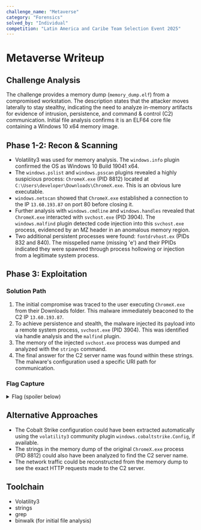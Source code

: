 ```yaml
---
challenge_name: "Metaverse"
category: "Forensics"
solved_by: "Individual"
competition: "Latin America and Caribe Team Selection Event 2025"
---
```


# Metaverse Writeup

## Challenge Analysis

The challenge provides a memory dump (`memory_dump.elf`) from a compromised workstation. The description states that the attacker moves laterally to stay stealthy, indicating the need to analyze in-memory artifacts for evidence of intrusion, persistence, and command & control (C2) communication. Initial file analysis confirms it is an ELF64 core file containing a Windows 10 x64 memory image.

## Phase 1-2: Recon & Scanning

- Volatility3 was used for memory analysis. The `windows.info` plugin confirmed the OS as Windows 10 Build 19041 x64.
- The `windows.pslist` and `windows.psscan` plugins revealed a highly suspicious process: `ChromeX.exe` (PID 8812) located at `C:\Users\developer\Downloads\ChromeX.exe`. This is an obvious lure executable.
- `windows.netscan` showed that `ChromeX.exe` established a connection to the IP `13.60.193.87` on port 80 before closing it.
- Further analysis with `windows.cmdline` and `windows.handles` revealed that `ChromeX.exe` interacted with `svchost.exe` (PID 3904). The `windows.malfind` plugin detected code injection into this `svchost.exe` process, evidenced by an MZ header in an anomalous memory region.
- Two additional persistent processes were found: `fontdrvhost.ex` (PIDs 832 and 840). The misspelled name (missing 'e') and their PPIDs indicated they were spawned through process hollowing or injection from a legitimate system process.

## Phase 3: Exploitation

### Solution Path

1.  The initial compromise was traced to the user executing `ChromeX.exe` from their Downloads folder. This malware immediately beaconed to the C2 IP `13.60.193.87`.
2.  To achieve persistence and stealth, the malware injected its payload into a remote system process, `svchost.exe` (PID 3904). This was identified via handle analysis and the `malfind` plugin.
3.  The memory of the injected `svchost.exe` process was dumped and analyzed with the `strings` command.
4.  The final answer for the C2 server name was found within these strings. The malware's configuration used a specific URI path for communication.

### Flag Capture

<details>
  <summary>Flag (spoiler below)</summary>
  The answers to the challenge questions were as follows:
  1. PID of suspicious process: 8812
  2. Full path of executable: C:\Users\developer\Downloads\ChromeX.exe
  3. PID of injected remote process: 3904
  4. C2 IP address: 13.60.193.87
</details>

## Alternative Approaches

- The Cobalt Strike configuration could have been extracted automatically using the `volatility3` community plugin `windows.cobaltstrike.Config`, if available.
- The strings in the memory dump of the original `ChromeX.exe` process (PID 8812) could also have been analyzed to find the C2 server name.
- The network traffic could be reconstructed from the memory dump to see the exact HTTP requests made to the C2 server.

## Toolchain

- Volatility3
- strings
- grep
- binwalk (for initial file analysis)
